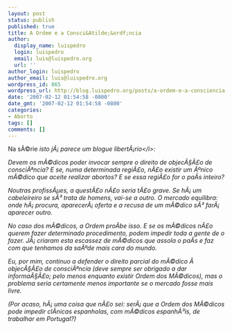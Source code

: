 ```yaml
---
layout: post
status: publish
published: true
title: A Ordem e a Consci&Atilde;&ordf;ncia
author:
  display_name: luispedro
  login: luispedro
  email: luis@luispedro.org
  url: ''
author_login: luispedro
author_email: luis@luispedro.org
wordpress_id: 865
wordpress_url: http://blog.luispedro.org/posts/a-ordem-e-a-consciencia
date: '2007-02-12 01:54:58 -0800'
date_gmt: '2007-02-12 01:54:58 -0800'
categories:
- Aborto
tags: []
comments: []
---
```

<p>Na s&Atilde;&copy;rie <i>isto j&Atilde;&iexcl; parece um blogue libert&Atilde;&iexcl;rio<&#47;i>:
<p>Devem os m&Atilde;&copy;dicos poder invocar sempre o direito de objec&Atilde;&sect;&Atilde;&pound;o de consci&Atilde;&ordf;ncia? E se, numa determinada regi&Atilde;&pound;o, n&Atilde;&pound;o existir um &Atilde;&ordm;nico m&Atilde;&copy;dico que aceite realizar abortos? E se essa regi&Atilde;&pound;o for o pa&Atilde;&shy;s inteiro?
<p>Noutras profiss&Atilde;&micro;es, a quest&Atilde;&pound;o n&Atilde;&pound;o seria t&Atilde;&pound;o grave. Se h&Atilde;&iexcl; um cabeleireiro se s&Atilde;&sup3; trata de homens, vai-se a outro. O mercado equilibra: onde h&Atilde;&iexcl; procura, aparecer&Atilde;&iexcl; oferta e a recusa de um m&Atilde;&copy;dico s&Atilde;&sup3; far&Atilde;&iexcl; aparecer outro.
<p>No caso dos m&Atilde;&copy;dicos, a Ordem pro&Atilde;&shy;be isso. E se os m&Atilde;&copy;dicos n&Atilde;&pound;o querem fazer determinado procedimento, podem impedir toda a gente de o fazer. J&Atilde;&iexcl; criaram esta escassez de m&Atilde;&copy;dicos que assola o pa&Atilde;&shy;s e faz com que tenhamos da sa&Atilde;&ordm;de mais cara do mundo.
<p>Eu, por mim, continuo a defender o direito parcial do m&Atilde;&copy;dico &Atilde;&nbsp; objec&Atilde;&sect;&Atilde;&pound;o de consci&Atilde;&ordf;ncia (deve sempre ser obrigado a dar informa&Atilde;&sect;&Atilde;&pound;o; pelo menos enquanto existir Ordem dos M&Atilde;&copy;dicos), mas o problema seria certamente menos importante se o mercado fosse mais livre.
<p>(Por acaso, h&Atilde;&iexcl; uma coisa que n&Atilde;&pound;o sei: ser&Atilde;&iexcl; que a Ordem dos M&Atilde;&copy;dicos pode impedir cl&Atilde;&shy;nicas espanholas, com m&Atilde;&copy;dicos espanh&Atilde;&sup3;is, de trabalhar em Portugal?)</p>
